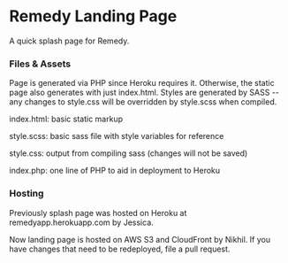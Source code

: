 # Remedy Landing Page

A quick splash page for Remedy. 

### Files & Assets

Page is generated via PHP since Heroku requires it. Otherwise, the static page also generates with just index.html. Styles are generated by SASS -- any changes to style.css will be overridden by style.scss when compiled.

index.html: basic static markup

style.scss: basic sass file with style variables for reference

style.css: output from compiling sass (changes will not be saved)

index.php: one line of PHP to aid in deployment to Heroku

### Hosting

Previously splash page was hosted on Heroku at remedyapp.herokuapp.com by Jessica.

Now landing page is hosted on AWS S3 and CloudFront by Nikhil. If you have changes that need to be redeployed, file a pull request.
